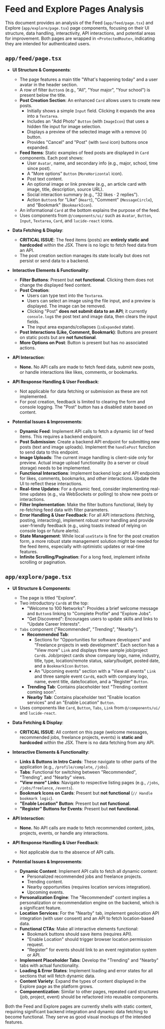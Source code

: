 # Feed and Explore Pages Analysis

This document provides an analysis of the Feed (`app/feed/page.tsx`) and Explore (`app/explore/page.tsx`) page components, focusing on their UI structure, data handling, interactivity, API interactions, and potential areas for improvement. Both pages are wrapped in `<ProtectedRoute>`, indicating they are intended for authenticated users.

## `app/feed/page.tsx`

*   **UI Structure & Components**:
    *   The page features a main title "What's happening today" and a user avatar in the header section.
    *   A row of filter `Button`s (e.g., "All", "Your major", "Your school") is present below the title.
    *   **Post Creation Section**: An enhanced `Card` allows users to create new posts.
        *   Initially shows a simple `Input` field. Clicking it expands the area into a `Textarea`.
        *   Includes an "Add Photo" `Button` (with `ImageIcon`) that uses a hidden file input for image selection.
        *   Displays a preview of the selected image with a remove (`X`) button.
        *   Provides "Cancel" and "Post" (with `Send` icon) buttons once expanded.
    *   **Feed Items**: Static examples of feed posts are displayed in `Card` components. Each post shows:
        *   User `Avatar`, name, and secondary info (e.g., major, school, time since post).
        *   A "More options" `Button` (`MoreHorizontal` icon).
        *   Post text content.
        *   An optional image or link preview (e.g., an article card with image, title, description, source URL).
        *   Social interaction summary (e.g., "32 likes · 2 replies").
        *   Action `Button`s for "Like" (`Heart`), "Comment" (`MessageCircle`), and "Bookmark" (`BookmarkIcon`).
    *   An informational `Card` at the bottom explains the purpose of the feed.
    *   Uses components from `@/components/ui/` such as `Avatar`, `Button`, `Input`, `Textarea`, `Card`, and `lucide-react` icons.

*   **Data Fetching & Display**:
    *   **CRITICAL ISSUE**: The feed items (posts) are **entirely static and hardcoded** within the JSX. There is no logic to fetch feed data from an API.
    *   The post creation section manages its state locally but does not persist or send data to a backend.

*   **Interactive Elements & Functionality**:
    *   **Filter Buttons**: Present but **not functional**. Clicking them does not change the displayed feed content.
    *   **Post Creation**:
        *   Users can type text into the `Textarea`.
        *   Users can select an image using the file input, and a preview is displayed. The image can be removed.
        *   Clicking "Post" **does not submit data to an API**; it currently `console.log`s the post text and image data, then clears the input fields.
        *   The input area expands/collapses (`isExpanded` state).
    *   **Post Interactions (Like, Comment, Bookmark)**: Buttons are present on static posts but are **not functional**.
    *   **More Options on Post**: Button is present but has no associated actions.

*   **API Interaction**:
    *   **None.** No API calls are made to fetch feed data, submit new posts, or handle interactions like likes, comments, or bookmarks.

*   **API Response Handling & User Feedback**:
    *   Not applicable for data fetching or submission as these are not implemented.
    *   For post creation, feedback is limited to clearing the form and console logging. The "Post" button has a disabled state based on content.

*   **Potential Issues & Improvements**:
    *   **Dynamic Feed**: Implement API calls to fetch a dynamic list of feed items. This requires a backend endpoint.
    *   **Post Submission**: Create a backend API endpoint for submitting new posts (text and image uploads). Implement the `handlePost` function to send data to this endpoint.
    *   **Image Uploads**: The current image handling is client-side only for preview. Actual image upload functionality (to a server or cloud storage) needs to be implemented.
    *   **Functional Interactions**: Implement backend logic and API endpoints for likes, comments, bookmarks, and other interactions. Update the UI to reflect these interactions.
    *   **Real-time Updates**: For a dynamic feed, consider implementing real-time updates (e.g., via WebSockets or polling) to show new posts or interactions.
    *   **Filter Implementation**: Make the filter buttons functional, likely by re-fetching feed data with filter parameters.
    *   **Error Handling & User Feedback**: For all API interactions (fetching, posting, interacting), implement robust error handling and provide user-friendly feedback (e.g., using toasts instead of relying on console logs or future alerts).
    *   **State Management**: While local `useState` is fine for the post creation form, a more robust state management solution might be needed for the feed items, especially with optimistic updates or real-time features.
    *   **Infinite Scrolling/Pagination**: For a long feed, implement infinite scrolling or pagination.

## `app/explore/page.tsx`

*   **UI Structure & Components**:
    *   The page is titled "Explore".
    *   Two introductory `Card`s at the top:
        *   "Welcome to 100 Networks": Provides a brief welcome message and `Button`s linking to "Complete Profile" and "Explore Jobs".
        *   "Get Discovered": Encourages users to update skills and links to "Update Career Interests".
    *   `Tabs` component ("Recommended", "Trending", "Nearby").
        *   **Recommended Tab**:
            *   Sections for "Opportunities for software developers" and "Freelance projects in web development". Each section has a "View more" `Link` and displays three sample job/project `Card`s. Job/project cards show company logo, name, industry, title, type, location/remote status, salary/budget, posted date, and a `BookmarkIcon` `Button`.
            *   An "Upcoming events" section with a "View all events" `Link` and three sample event `Card`s, each with company logo, name, event title, date/location, and a "Register" `Button`.
        *   **Trending Tab**: Contains placeholder text "Trending content coming soon".
        *   **Nearby Tab**: Contains placeholder text "Enable location services" and an "Enable Location" `Button`.
    *   Uses components like `Card`, `Button`, `Tabs`, `Link` from `@/components/ui/` and `lucide-react`.

*   **Data Fetching & Display**:
    *   **CRITICAL ISSUE**: All content on this page (welcome messages, recommended jobs, freelance projects, events) is **static and hardcoded** within the JSX. There is no data fetching from any API.

*   **Interactive Elements & Functionality**:
    *   **Links & Buttons in Intro Cards**: These navigate to other parts of the application (e.g., `/profile/complete`, `/jobs`).
    *   **Tabs**: Functional for switching between "Recommended", "Trending", and "Nearby" views.
    *   **"View more" Links**: Navigate to respective listing pages (e.g., `/jobs`, `/jobs/freelance`, `/events`).
    *   **Bookmark Icons on Cards**: Present but **not functional** (`// Handle bookmark logic`).
    *   **"Enable Location" Button**: Present but **not functional**.
    *   **"Register" Buttons for Events**: Present but **not functional**.

*   **API Interaction**:
    *   **None.** No API calls are made to fetch recommended content, jobs, projects, events, or handle any interactions.

*   **API Response Handling & User Feedback**:
    *   Not applicable due to the absence of API calls.

*   **Potential Issues & Improvements**:
    *   **Dynamic Content**: Implement API calls to fetch all dynamic content:
        *   Personalized recommended jobs and freelance projects.
        *   Trending content.
        *   Nearby opportunities (requires location services integration).
        *   Upcoming events.
    *   **Personalization Engine**: The "Recommended" content implies a personalization or recommendation engine on the backend, which is a significant feature.
    *   **Location Services**: For the "Nearby" tab, implement geolocation API integration (with user consent) and an API to fetch location-based data.
    *   **Functional CTAs**: Make all interactive elements functional:
        *   Bookmark buttons should save items (requires API).
        *   "Enable Location" should trigger browser location permission request.
        *   "Register" for events should link to an event registration system or API.
    *   **Implement Placeholder Tabs**: Develop the "Trending" and "Nearby" tabs with actual functionality.
    *   **Loading & Error States**: Implement loading and error states for all sections that will fetch dynamic data.
    *   **Content Variety**: Expand the types of content displayed in the Explore page as the platform grows.
    *   **Componentization**: Similar to other pages, repeated card structures (job, project, event) should be refactored into reusable components.

Both the Feed and Explore pages are currently shells with static content, requiring significant backend integration and dynamic data fetching to become functional. They serve as good visual mockups of the intended features.
